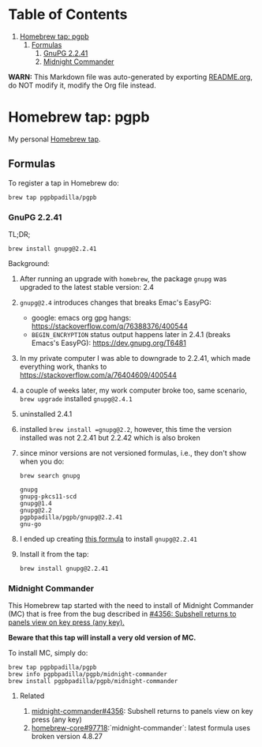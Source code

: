 
# Table of Contents

1.  [Homebrew tap: pgpb](#orgfafb722)
    1.  [Formulas](#orgd494fea)
        1.  [GnuPG 2.2.41](#org0d4dd7c)
        2.  [Midnight Commander](#orgab3227a)

**WARN:** This Markdown file was auto-generated by exporting [README.org](README.md),
do NOT modify it, modify the Org file instead.


<a id="orgfafb722"></a>

# Homebrew tap: pgpb

My personal [Homebrew tap](https://docs.brew.sh/How-to-Create-and-Maintain-a-Tap).


<a id="orgd494fea"></a>

## Formulas

To register a tap in Homebrew do:

    brew tap pgpbpadilla/pgpb 


<a id="org0d4dd7c"></a>

### GnuPG 2.2.41

TL;DR;

    brew install gnupg@2.2.41

Background:

1.  After running an upgrade with `homebrew`, the package `gnupg`
    was upgraded to the latest stable version: 2.4
2.  `gnupg@2.4` introduces changes that breaks Emac's EasyPG:
    -   google: emacs org gpg hangs:
        <https://stackoverflow.com/q/76388376/400544>
    -   `BEGIN_ENCRYPTION` status output happens later in 2.4.1 (breaks
        Emacs's EasyPG): <https://dev.gnupg.org/T6481>
3.  In my private computer I was able to downgrade to 2.2.41, which
    made everything work, thanks to
    <https://stackoverflow.com/a/76404609/400544>
4.  a couple of weeks later, my work computer broke too, same
    scenario, `brew upgrade` installed `gnupg@2.4.1`
5.  uninstalled 2.4.1
6.  installed `brew install =gnupg@2.2`, however, this time the
    version installed was not 2.2.41 but 2.2.42 which is also
    broken
7.  since minor versions are not versioned formulas, i.e., they
    don't show when you do:
    
        brew search gnupg
    
        gnupg
        gnupg-pkcs11-scd
        gnupg@1.4
        gnupg@2.2
        pgpbpadilla/pgpb/gnupg@2.2.41
        gnu-go
8.  I ended up creating [this formula](Formula/gnupg@2.2.41.rb) to install `gnupg@2.2.41`
9.  Install it from the tap:
    
        brew install gnupg@2.2.41


<a id="orgab3227a"></a>

### Midnight Commander

This Homebrew tap started with the need to install of Midnight
Commander (MC) that is free from the bug described in [#4356: Subshell
returns to panels view on key press (any
key).](<http://midnight-commander.org/ticket/4356>)

****Beware that this tap will install a very old version of MC.****

To install MC, simply do:

    brew tap pgpbpadilla/pgpb
    brew info pgpbpadilla/pgpb/midnight-commander
    brew install pgpbpadilla/pgpb/midnight-commander

1.  Related

    1.  [midnight-commander#4356](http://midnight-commander.org/ticket/4356): Subshell returns to panels view on key
        press (any key)
    2.  [homebrew-core#97718](https://github.com/Homebrew/homebrew-core/issues/97718):\`midnight-commander\`: latest formula uses
        broken version 4.8.27

